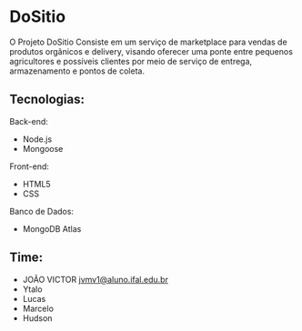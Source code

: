 # DoSitio

O Projeto DoSitio Consiste em um serviço de marketplace para vendas de produtos orgânicos e delivery, visando oferecer uma ponte entre pequenos agricultores e possíveis clientes por meio de serviço de entrega, armazenamento e pontos de coleta.

## Tecnologias:
Back-end: 
- Node.js
- Mongoose

Front-end:
- HTML5
- CSS


Banco de Dados: 
- MongoDB Atlas


## Time:
- JOÃO VICTOR   jvmv1@aluno.ifal.edu.br
- Ytalo
- Lucas
- Marcelo
- Hudson
